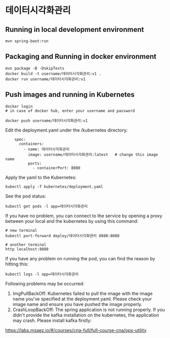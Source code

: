 # 데이터시각화관리

## Running in local development environment

```
mvn spring-boot:run
```

## Packaging and Running in docker environment

```
mvn package -B -DskipTests
docker build -t username/데이터시각화관리:v1 .
docker run username/데이터시각화관리:v1
```

## Push images and running in Kubernetes

```
docker login 
# in case of docker hub, enter your username and password

docker push username/데이터시각화관리:v1
```

Edit the deployment.yaml under the /kubernetes directory:
```
    spec:
      containers:
        - name: 데이터시각화관리
          image: username/데이터시각화관리:latest   # change this image name
          ports:
            - containerPort: 8080

```

Apply the yaml to the Kubernetes:
```
kubectl apply -f kubernetes/deployment.yaml
```

See the pod status:
```
kubectl get pods -l app=데이터시각화관리
```

If you have no problem, you can connect to the service by opening a proxy between your local and the kubernetes by using this command:
```
# new terminal
kubectl port-forward deploy/데이터시각화관리 8080:8080

# another terminal
http localhost:8080
```

If you have any problem on running the pod, you can find the reason by hitting this:
```
kubectl logs -l app=데이터시각화관리
```

Following problems may be occurred:

1. ImgPullBackOff:  Kubernetes failed to pull the image with the image name you've specified at the deployment.yaml. Please check your image name and ensure you have pushed the image properly.
1. CrashLoopBackOff: The spring application is not running properly. If you didn't provide the kafka installation on the kubernetes, the application may crash. Please install kafka firstly:

https://labs.msaez.io/#/courses/cna-full/full-course-cna/ops-utility

